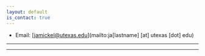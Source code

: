 ```yaml
---
layout: default
is_contact: true
---
```


* Email: [jamickel@utexas.edu](mailto:ja[lastname] [at] utexas [dot] edu)

---

---

<!-- ## Social

1. [Facebook](#)
2. [Twitter](#)
3. [Google+](#) -->

